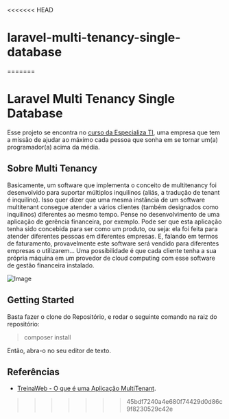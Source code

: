 <<<<<<< HEAD
# laravel-multi-tenancy-single-database
=======
# Laravel Multi Tenancy Single Database

Esse projeto se encontra no [curso da Especializa TI](https://www.especializati.com.br/curso-laravel-multi-tenancy-single-database), uma empresa que tem a missão de ajudar ao máximo cada pessoa que sonha em se tornar um(a) programador(a) acima da média.

## Sobre Multi Tenancy

Basicamente, um software que implementa o conceito de multitenancy foi desenvolvido para suportar múltiplos inquilinos (aliás, a tradução de tenant é inquilino). Isso quer dizer que uma mesma instância de um software multitenant consegue atender a vários clientes (também designados como inquilinos) diferentes ao mesmo tempo.
Pense no desenvolvimento de uma aplicação de gerência financeira, por exemplo. Pode ser que esta aplicação tenha sido concebida para ser como um produto, ou seja: ela foi feita para atender diferentes pessoas em diferentes empresas. E, falando em termos de faturamento, provavelmente este software será vendido para diferentes empresas o utilizarem… Uma possibilidade é que cada cliente tenha a sua própria máquina em um provedor de cloud computing com esse software de gestão financeira instalado.

![Image](https://i.loli.net/2019/07/15/5d2c1d5bbce8d25924.png)

## Getting Started

Basta fazer o clone do Repositório, e rodar o seguinte comando na raiz do repositório:

> composer install

Então, abra-o no seu editor de texto.

## Referências

- [TreinaWeb - O que é uma Aplicação MultiTenant](https://www.treinaweb.com.br/blog/o-que-e-uma-aplicacao-multitenant/).
>>>>>>> 45bdf7240a4e680f74429d0d86c9f8230529c42e
